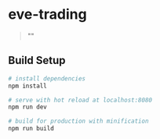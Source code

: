 # eve-trading

> \"\"

## Build Setup

``` bash
# install dependencies
npm install

# serve with hot reload at localhost:8080
npm run dev

# build for production with minification
npm run build
```
